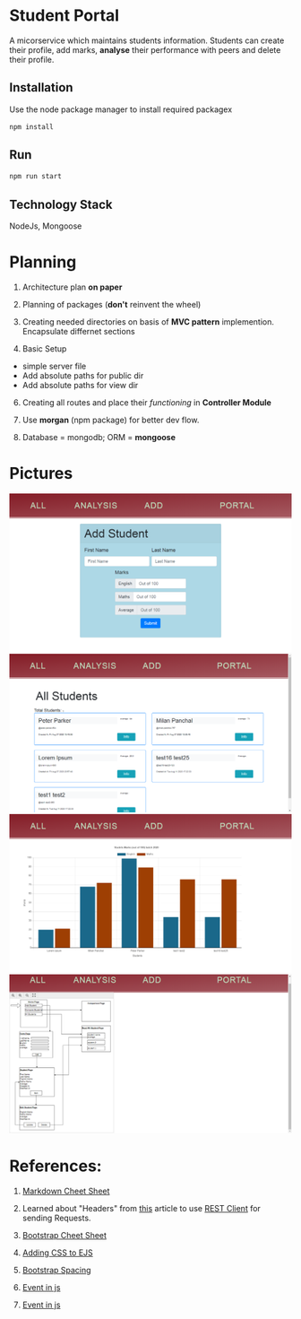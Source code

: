 # Student Portal
A micorservice which maintains students information. Students can create their profile, add marks, **analyse** their performance with peers and delete their profile.  

## Installation

Use the node package manager to install required packagex

```bash
npm install
```

## Run

```bash
npm run start
```

## Technology Stack
NodeJs, Mongoose

# Planning

1. Architecture plan **on paper**

2. Planning of packages (**don't** reinvent the wheel)

3. Creating needed directories on basis of **MVC pattern** implemention. Encapsulate differnet sections

4. Basic Setup

- simple server file
- Add absolute paths for public dir
- Add absolute paths for view dir

6. Creating all routes and place their _functioning_ in **Controller Module**

7. Use **morgan** (npm package) for better dev flow.

8. Database = mongodb; ORM = **mongoose**

# Pictures
![Add Student Page](./public/images/add_student_page.png)
![All Students Page](./public/images/all_students_page.png)
![Analysis Page](./public/images/analysis_page.png)
![Overview Page](./public/images/overview_page.png)



# References:

1. [Markdown Cheet Sheet]('https://github.com/adam-p/markdown-here/wiki/Markdown-Cheatsheet')

2. Learned about "Headers" from [this]('https://www.smashingmagazine.com/2018/01/understanding-using-rest-api/' 'Anatomy of A Request') article to use [REST Client]('https://marketplace.visualstudio.com/items?itemName=humao.rest-client' 'VS Code plugin') for sending Requests.

3. [Bootstrap Cheet Sheet]('https://hackerthemes.com/bootstrap-cheatsheet')

4. [Adding CSS to EJS]('https://stackoverflow.com/questions/18629327/adding-css-file-to-ejs')
5. [Bootstrap Spacing]('https://getbootstrap.com/docs/4.4/utilities/spacing/')
6. [Event in js]('https://www.geeksforgeeks.org/html-oninput-event-attribute/')
7. [Event in js]('https://javascript.info/events-change-input#:~:text=Event%3A%20input,recognition%20to%20dictate%20the%20text.')

